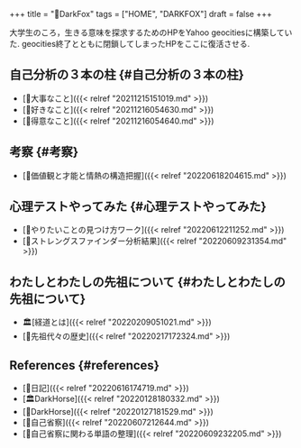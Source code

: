+++
title = "🦊DarkFox"
tags = ["HOME", "DARKFOX"]
draft = false
+++

大学生のころ，生きる意味を探求するためのHPをYahoo geocitiesに構築していた. geocities終了とともに閉鎖してしまったHPをここに復活させる.


## 自己分析の３本の柱 {#自己分析の３本の柱}

-   [🦊大事なこと]({{< relref "20211215151019.md" >}})
-   [🦊好きなこと]({{< relref "20211216054630.md" >}})
-   [🦊得意なこと]({{< relref "20211216054640.md" >}})


## 考察 {#考察}

-   [🦊価値観と才能と情熱の構造把握]({{< relref "20220618204615.md" >}})


## 心理テストやってみた {#心理テストやってみた}

-   [🦊やりたいことの見つけ方ワーク]({{< relref "20220612211252.md" >}})
-   [🦊ストレングスファインダー分析結果]({{< relref "20220609231354.md" >}})


## わたしとわたしの先祖について {#わたしとわたしの先祖について}

-   🏛[経道とは]({{< relref "20220209051021.md" >}})
-   [📂先祖代々の歴史]({{< relref "20220217172324.md" >}})


## References {#references}

-   [📓日記]({{< relref "20220616174719.md" >}})
-   [🏛DarkHorse]({{< relref "20220128180332.md" >}})
-   [📝DarkHorse]({{< relref "20220127181529.md" >}})
-   [📝自己省察]({{< relref "20220607212644.md" >}})
-   [📝自己省察に関わる単語の整理]({{< relref "20220609232205.md" >}})
